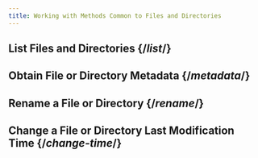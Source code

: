 ```yaml
---
title: Working with Methods Common to Files and Directories
---
```

## List Files and Directories   {/*list*/}
## Obtain File or Directory Metadata  {/*metadata*/}
## Rename a File or Directory {/*rename*/}
## Change a File or Directory Last Modification Time {/*change-time*/}

